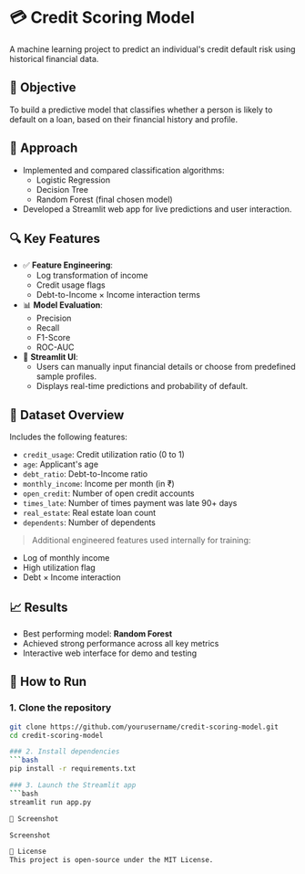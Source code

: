 # 💳 Credit Scoring Model

A machine learning project to predict an individual's credit default risk using historical financial data.

## 🎯 Objective

To build a predictive model that classifies whether a person is likely to default on a loan, based on their financial history and profile.

## 🧠 Approach

- Implemented and compared classification algorithms:
  - Logistic Regression
  - Decision Tree
  - Random Forest (final chosen model)
- Developed a Streamlit web app for live predictions and user interaction.

## 🔍 Key Features

- ✅ **Feature Engineering**:
  - Log transformation of income
  - Credit usage flags
  - Debt-to-Income × Income interaction terms
- 📊 **Model Evaluation**:
  - Precision
  - Recall
  - F1-Score
  - ROC-AUC
- 🧪 **Streamlit UI**:
  - Users can manually input financial details or choose from predefined sample profiles.
  - Displays real-time predictions and probability of default.

## 📁 Dataset Overview

Includes the following features:
- `credit_usage`: Credit utilization ratio (0 to 1)
- `age`: Applicant's age
- `debt_ratio`: Debt-to-Income ratio
- `monthly_income`: Income per month (in ₹)
- `open_credit`: Number of open credit accounts
- `times_late`: Number of times payment was late 90+ days
- `real_estate`: Real estate loan count
- `dependents`: Number of dependents

> Additional engineered features used internally for training:
- Log of monthly income
- High utilization flag
- Debt × Income interaction

## 📈 Results

- Best performing model: **Random Forest**
- Achieved strong performance across all key metrics
- Interactive web interface for demo and testing

## 🚀 How to Run

### 1. Clone the repository
```bash
git clone https://github.com/yourusername/credit-scoring-model.git
cd credit-scoring-model

### 2. Install dependencies
```bash
pip install -r requirements.txt

### 3. Launch the Streamlit app
```bash
streamlit run app.py

📸 Screenshot

Screenshot

🧾 License
This project is open-source under the MIT License.